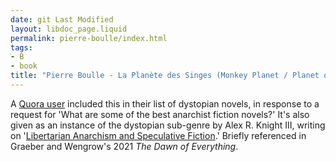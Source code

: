 ```yaml
---
date: git Last Modified
layout: libdoc_page.liquid
permalink: pierre-boulle/index.html
tags:
- B
- book
title: "Pierre Boulle - La Planète des Singes (Monkey Planet / Planet of the Apes)"
---
```


A <a href="http://www.quora.com/What-are-some-of-the-best-anarchist-fiction-novels"> Quora user</a> included this in their list of dystopian novels, in response to a  request for 'What are some of the best anarchist fiction novels?' It's also  given as an instance of the dystopian sub-genre by Alex R. Knight III, writing  on '<a href="http://dailyanarchist.com/2014/03/01/libertarian-anarchism-and-speculative-fiction/">Libertarian  Anarchism and Speculative Fiction</a>.' Briefly referenced in Graeber and Wengrow's 2021 _The Dawn of Everything_.